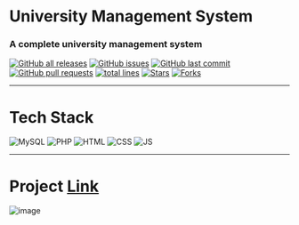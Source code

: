 # University Management System

### A complete university management system

<a href="https://github.com/vasu-1/University-Website"><img alt="GitHub all releases" src="https://img.shields.io/github/downloads/vasu-1/University-Website/total?label=Downloads&logo=github"></a>
<a href="https://github.com/vasu-1/University-Website/issues"><img alt="GitHub issues" src="https://img.shields.io/github/issues/vasu-1/University-Website?logo=github"></a>
<a href="https://github.com/vasu-1/University-Website/commits"><img alt="GitHub last commit" src="https://img.shields.io/github/last-commit/vasu-1/University-Website?logo=github"></a>
<a href="https://github.com/vasu-1/University-Website/pulls"><img alt="GitHub pull requests" src="https://img.shields.io/github/issues-pr/vasu-1/University-Website?logo=github"></a>
<a href="https://github.com/vasu-1/University-Website"><img src="https://sloc.xyz/github/vasu-1/University-Website/" alt="total lines"/></a>
<a href="https://github.com/vasu-1/University-Website"><img src="https://img.shields.io/github/stars/vasu-1/University-Website" alt="Stars"/></a>
<a href="https://github.com/vasu-1/University-Website/network/members"><img src="https://img.shields.io/github/forks/vasu-1/University-Website" alt="Forks"/></a>

---

# Tech Stack

![MySQL](https://img.shields.io/badge/mysql-%2300f.svg?style=flat&logo=mysql&logoColor=white)
![PHP](https://img.shields.io/badge/php-%23777BB4.svg?style=flat&logo=php&logoColor=white)
![HTML](https://img.shields.io/badge/html5%20-%23E34F26.svg?&style=flat&logo=html5&logoColor=white)
![CSS](https://img.shields.io/badge/css3%20-%231572B6.svg?&style=flat&logo=css3&logoColor=white)
![JS](https://img.shields.io/badge/javascript%20-%23323330.svg?&style=flat&logo=javascript&logoColor=%23F7DF1E)

---

# Project [Link](http://sadhu.mywebcommunity.org/)
![image](https://user-images.githubusercontent.com/76911582/138220565-696c0125-2891-4e6f-a787-02d3eae9e325.png)

